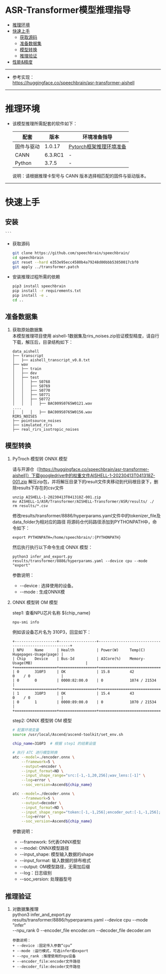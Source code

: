 # ASR-Transformer模型推理指导

- [推理环境](#推理环境)
- [快速上手](#快速上手)
    - [获取源码](#获取源码)
    - [准备数据集](#准备数据集)
    - [模型转换](#模型转换)
    - [推理验证](#推理验证)
- [性能&精度](#性能精度)

----
+ 参考实现：  
    https://huggingface.co/speechbrain/asr-transformer-aishell


    


----
# 推理环境

- 该模型推理所需配套的软件如下：

    | 配套      | 版本    | 环境准备指导 |
    | --------- | ------- | ---------- |
    | 固件与驱动 | 1.0.17  | [Pytorch框架推理环境准备](https://www.hiascend.com/document/detail/zh/ModelZoo/pytorchframework/pies) |
    | CANN      | 6.3.RC1 | -          |
    | Python    | 3.7.5   | -          |
    
    说明：请根据推理卡型号与 CANN 版本选择相匹配的固件与驱动版本。


----
# 快速上手

## 安装


    ```
- 获取源码
    ```bash
    git clone https://github.com/speechbrain/speechbrain/
    cd speechbrain
    git reset --hard e353e95ecc4580b4a79248d00bbb53850017cbf0
    git apply ../transformer.patch
  
    ```

- 安装推理过程所需的依赖
    ```bash
    pip3 install speechbrain
    pip install -r requirements.txt
    pip install -e .
    cd ..
    ```

## 准备数据集

1. 获取原始数据集  
    本模型推理项目使用 aishell-1数据集及rirs_noises.zip验证模型精度，请自行下载，解压后，目录结构如下：
    ```
    data_aishell
    ├── transcript
    │   ├── aishell_transcript_v0.8.txt
    ├── wav
    │   ├── train
    │   ├── dev
    │   ├── test
    │   │   ├── S0768
    │   │   ├── S0769
    │   │   ├── S0770
    │   │   ├── S0771
    │   │   ├── S0772
    │   │   │   ├── BAC009S0765W0121.wav
    ....
    │   │   │   ├── BAC009S0765W0156.wav
    RIRS_NOISES
    ├── pointsource_noises
    ├── simulated_rirs
    ├── real_rirs_isotropic_noises
    ```




## 模型转换

1. PyTroch 模型转 ONNX 模型  

    请与开源仓（[https://huggingface.co/speechbrain/asr-transformer-aishell]）下载googledrive中的权重文件AISHELL-1-20230413T041318Z-001.zip
    解压zip包，并将解压目录下的result文件夹移动到代码根目录下，删除results下存在的csv文件
    ```
    unzip AISHELL-1-20230413T041318Z-001.zip
    mv AISHELL-1/ASR/Transformer/AISHELL-Transformer/ASR/results/ ./
    rm results/*.csv 
    ```

    修改results/transformer/8886/hyperparams.yaml文件中的tokenizer_file及data_folder为相对应的路径
    将源码仓代码路径添加到PYTHONPATH中，命令如下：
    ```
    export PYTHONPATH=/home/speechbrain/:{PYTHONPATH}
    ```

    然后执行执行以下命令生成 ONNX 模型：
    ```
    python3 infer_and_export.py results/transformer/8886/hyperparams.yaml --device cpu --mode "export" 
    ```
    参数说明：
     + --device : 选择使用的设备。
     + --mode : 生成ONNX模

2. ONNX 模型转 OM 模型  

    step1: 查看NPU芯片名称 \${chip_name}
    ```bash
    npu-smi info
    ```
    例如该设备芯片名为 310P3，回显如下：
    ```
    +-------------------+-----------------+------------------------------------------------------+
    | NPU     Name      | Health          | Power(W)     Temp(C)           Hugepages-Usage(page) |
    | Chip    Device    | Bus-Id          | AICore(%)    Memory-Usage(MB)                        |
    +===================+=================+======================================================+
    | 0       310P3     | OK              | 15.8         42                0    / 0              |
    | 0       0         | 0000:82:00.0    | 0            1074 / 21534                            |
    +===================+=================+======================================================+
    | 1       310P3     | OK              | 15.4         43                0    / 0              |
    | 0       1         | 0000:89:00.0    | 0            1070 / 21534                            |
    +===================+=================+======================================================+
    ```

    step2: ONNX 模型转 OM 模型
    ```bash
    # 配置环境变量
    source /usr/local/Ascend/ascend-toolkit/set_env.sh
    
    chip_name=310P3  # 根据 step1 的结果设值
 
    # 执行 ATC 进行模型转换
    atc --model=./encoder.onnx \
        --framework=5 \
        --output=encoder \
        --input_format=ND \
        --input_shape_range="src:[-1,-1,20,256];wav_lens:[-1]" \
        --log=error \
        --soc_version=Ascend${chip_name}

    atc --model=./decoder.onnx \
        --framework=5 \
        --output=decoder \
        --input_format=ND \
        --input_shape_range="token:[-1,-1,256];encoder_out:[-1,-1,256];decoder_mask:[-1,-1]" \
        --log=error \
        --soc_version=Ascend${chip_name}
    ```

   参数说明：
    + --framework: 5代表ONNX模型
    + --model: ONNX模型路径
    + --input_shape: 模型输入数据的shape
    + --input_format: 输入数据的排布格式
    + --output: OM模型路径，无需加后缀
    + --log：日志级别
    + --soc_version: 处理器型号



## 推理验证

1. 对数据集推理  
    python3 infer_and_export.py results/transformer/8886/hyperparams.yaml --device cpu --mode "infer" \
--npu_rank 0 --encoder_file encoder.om --decoder_file decoder.om 
    ```
    参数说明：
    + --device :固定传入参数“cpu”
    + --mode :运行模式，可选infer或export
    + --npu_rank :推理使用的npu设备
    + --encoder_file:encoder文件路径
    + --decoder_file:decoder文件路径


